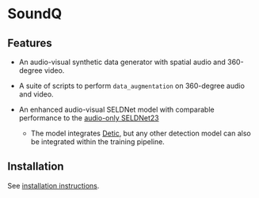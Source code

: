 # SoundQ

## Features

- An audio-visual synthetic data generator with spatial audio and 360-degree video. 

- A suite of scripts to perform `data_augmentation` on 360-degree audio and video.

- An enhanced audio-visual SELDNet model with comparable performance to the [audio-only SELDNet23](https://github.com/sharathadavanne/seld-dcase2023)

  - The model integrates [Detic](https://github.com/facebookresearch/Detic), but any other detection model can also be integrated within the training pipeline.

## Installation

See [installation instructions](docs/INSTALL.md).
